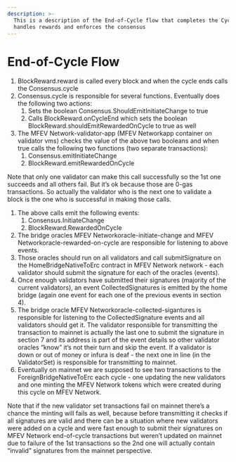```yaml
---
description: >-
  This is a description of the End-of-Cycle flow that completes the Cycle and
  handles rewards and enforces the consensus
---
```


# End-of-Cycle Flow

1. BlockReward.reward is called every block and when the cycle ends calls the Consensus.cycle
2. Consensus.cycle is responsible for several functions. Eventually does the following two actions:
   1. Sets the boolean Consensus.ShouldEmitInitiateChange to true
   2. Calls BlockReward.onCycleEnd which sets the boolean BlockReward.shouldEmitRewardedOnCycle to true as well
3. The MFEV Network-validator-app (MFEV Networkapp container on validator vms) checks the value of the above two booleans and when true calls the following two functions (two separate transactions):
   1. Consensus.emitInitiateChange
   2. BlockReward.emitRewardedOnCycle

Note that only one validator can make this call successfully so the 1st one succeeds and all others fail. But it’s ok because those are 0-gas transactions. So actually the validator who is the next one to validate a block is the one who is successful in making those calls.

1. The above calls emit the following events:
   1. Consensus.InitiateChange
   2. BlockReward.RewardedOnCycle
2. The bridge oracles MFEV Networkoracle-initiate-change and MFEV Networkoracle-rewarded-on-cycle are responsible for listening to above events.
3. Those oracles should run on all validators and call submitSignature on the HomeBridgeNativeToErc contract in MFEV Network network - each validator should submit the signature for each of the oracles (events).
4. Once enough validators have submitted their signatures (majority of the current validators), an event CollectedSignatures is emitted by the home bridge (again one event for each one of the previous events in section 4).
5. The bridge oracle MFEV Networkoracle-collected-sigantures is responsible for listening to the CollectedSignature events and all validators should get it. The validator responsible for transmitting the transaction to mainnet is actually the last one to submit the signature in section 7 and its address is part of the event details so other validator oracles “know” it’s not their turn and skip the event. If a validator is down or out of money or infura is deaf - the next one in line (in the ValidatorSet) is responsible for transmitting to mainnet.
6. Eventually on mainnet we are supposed to see two transactions to the ForeignBridgeNativeToErc each cycle - one updating the new validators and one minting the MFEV Network tokens which were created during this cycle on MFEV Network.

Note that if the new validator set transactions fail on mainnet there’s a chance the minting will fails as well, because before transmitting it checks if all signatures are valid and there can be a situation where new validators were added on a cycle and were fast enough to submit their signatures on MFEV Network end-of-cycle transactions but weren’t updated on mainnet due to failure of the 1st transactions so the 2nd one will actually contain “invalid” signatures from the mainnet perspective.

<!-- Example for a successful flow (from 7/6/2020)

1. Consensus.emitInitiateChange transaction on MFEV Network - [https://mediablock.ai/tx/0x441e2cb5f4aa20948c51020ebd8f7fba7c33cf909e31c66d0aff4a11e79ce13d](https://mediablock.ai/tx/0x441e2cb5f4aa20948c51020ebd8f7fba7c33cf909e31c66d0aff4a11e79ce13d)
2. BlockReward.emitRewardedOnCycle transaction on MFEV Network - [https://mediablock.ai/tx/0x34cf4ddfc8afa6154e8c0d5f1de3b7d756b1b0517e8f0efd5794bde40983ba64](https://mediablock.ai/tx/0x34cf4ddfc8afa6154e8c0d5f1de3b7d756b1b0517e8f0efd5794bde40983ba64) -->
